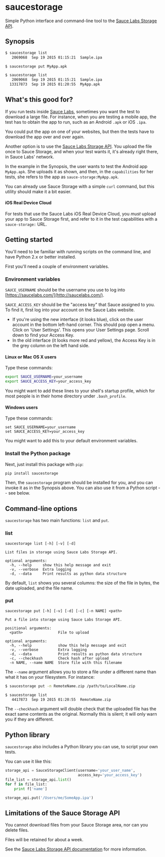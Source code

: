 # saucestorage

Simple Python interface and command-line tool to the 
[Sauce Labs Storage API](https://docs.saucelabs.com/reference/rest-api/#temporary-storage). 

## Synopsis

```bash
$ saucestorage list 
   2069068  Sep 19 2015 01:15:21  Sample.ipa 

$ saucestorage put MyApp.apk

$ saucestorage list
   2069068  Sep 19 2015 01:15:21  Sample.ipa 
  13317873  Sep 19 2015 01:20:55  MyApp.apk
```

## What's this good for?

If you run tests inside [Sauce Labs](http://saucelabs.com), sometimes you want the test 
to download a large file. For instance, when you are testing a mobile
app, the test has to obtain the app to run, such as an Android 
`.apk` or iOS `.ipa`.

You could put the app on one of your websites, but then the tests have to download the app
over and over again.

Another option is to use the 
[Sauce Labs Storage API](https://docs.saucelabs.com/reference/rest-api/#temporary-storage). You
upload the file once to Sauce Storage, and when your test wants it, it's already right 
there, in Sauce Labs' network.

In the example in the Synopsis, the user wants to test the Android app `MyApp.apk`. She
uploads it as shown, and then, in the `capabilities` for her tests,
she refers to the app as `sauce-storage:MyApp.apk`.

You can already use Sauce Storage with a simple `curl` command, but this utility should make it 
a bit easier.

#### iOS Real Device Cloud

For tests that use the Sauce Labs iOS Real Device Cloud, you *must* upload your app
to Sauce Storage first, and refer to it in the test capabilities with a `sauce-storage:` URL.

## Getting started

You'll need to be familiar with running scripts on the command line, and have
Python 2.x or better installed.

First you'll need a couple of environment variables. 

### Environment variables

`SAUCE_USERNAME` should be the 
username you use to log into [https://saucelabs.com/](http://saucelabs.com/). 

`SAUCE_ACCESS_KEY` should be the "access key" that Sauce assigned to you. To find it, first log into
your account on the Sauce Labs website.
* If you're using the new interface (it looks blue), click on the user account in the bottom left-hand
  corner. This should pop open a menu. Click on 'User Settings'. This opens your User Settings page. 
  Scroll down to find your Access Key.
* In the old interface (it looks more red and yellow), the Access Key is in the grey column on the 
  left hand side.


#### Linux or Mac OS X users

Type these commands:

```bash
export SAUCE_USERNAME=your_username
export SAUCE_ACCESS_KEY=your_access_key
```

You might want to add these lines to your shell's startup profile, which for most people
is in their home directory under `.bash_profile`.

#### Windows users

Type these commands:

```
set SAUCE_USERNAME=your_username
set SAUCE_ACCESS_KEY=your_access_key
```

You might want to add this to your default environment variables.

### Install the Python package

Next, just install this package with `pip`:

```bash
pip install saucestorage
```

Then, the `saucestorage` program should be installed for you, and you can invoke it 
as in the Synopsis above. You can also use it from a Python script -- see below.

## Command-line options

`saucestorage` has two main functions: `list` and `put`. 

### list

```
saucestorage list [-h] [-v] [-d]

List files in storage using Sauce Labs Storage API.

optional arguments:
  -h, --help     show this help message and exit
  -v, --verbose  Extra logging
  -d, --data     Print results as python data structure
```

By default, `list` shows you several columns: the size of the file in bytes, the 
date uploaded, and the file name.


### put
```
saucestorage put [-h] [-v] [-d] [-c] [-n NAME] <path>

Put a file into storage using Sauce Labs Storage API.

positional arguments:
  <path>                File to upload

optional arguments:
  -h, --help            show this help message and exit
  -v, --verbose         Extra logging
  -d, --data            Print results as python data structure
  -c, --checkhash       Check hash after upload
  -n NAME, --name NAME  Store file with this filename
```

The `--name` argument allows you to store a file under a different
name than what it has on your filesystem. For instance:

``` bash
$ saucestorage put -n RemoteName.zip /path/to/LocalName.zip

$ saucestorage list
   4417873  Sep 19 2015 01:20:55  RemoteName.zip
```

The `--checkhash` argument will double check that the uploaded file
has the exact same contents as the original. Normally this is silent;
it will only warn you if they are different.

## Python library

`saucestorage` also includes a Python library you can use, to script your own tests.

You can use it like this:

``` python
storage_api = SauceStorageClient(username='your_user_name',
                                 access_key='your_access_key')
file_list = storage_api.list()
for f in file_list:
    print f['name']

storage_api.put('/Users/me/SomeApp.ipa')
```

## Limitations of the Sauce Storage API

You cannot download files from your Sauce Storage area, nor can you delete files. 

Files will be retained for about a week. 

See the [Sauce Labs Storage API documentation](https://docs.saucelabs.com/reference/rest-api/#temporary-storage) 
for more information.
